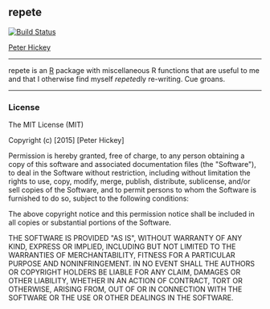 ## repete

[![Build Status](https://travis-ci.org/PeteHaitch/repete.svg?branch=master)](https://travis-ci.org/PeteHaitch/repete)

[Peter Hickey ](http://peterhickey.org)

---

repete is an [R](http://www.r-project.org) package with miscellaneous R functions that are
useful to me and that I otherwise find myself *repete*dly re-writing. Cue groans.

---

### License

The MIT License (MIT)

Copyright (c) [2015] [Peter Hickey]

Permission is hereby granted, free of charge, to any person obtaining a copy
of this software and associated documentation files (the "Software"), to deal
in the Software without restriction, including without limitation the rights
to use, copy, modify, merge, publish, distribute, sublicense, and/or sell
copies of the Software, and to permit persons to whom the Software is
furnished to do so, subject to the following conditions:

The above copyright notice and this permission notice shall be included in all
copies or substantial portions of the Software.

THE SOFTWARE IS PROVIDED "AS IS", WITHOUT WARRANTY OF ANY KIND, EXPRESS OR
IMPLIED, INCLUDING BUT NOT LIMITED TO THE WARRANTIES OF MERCHANTABILITY,
FITNESS FOR A PARTICULAR PURPOSE AND NONINFRINGEMENT. IN NO EVENT SHALL THE
AUTHORS OR COPYRIGHT HOLDERS BE LIABLE FOR ANY CLAIM, DAMAGES OR OTHER
LIABILITY, WHETHER IN AN ACTION OF CONTRACT, TORT OR OTHERWISE, ARISING FROM,
OUT OF OR IN CONNECTION WITH THE SOFTWARE OR THE USE OR OTHER DEALINGS IN THE
SOFTWARE.